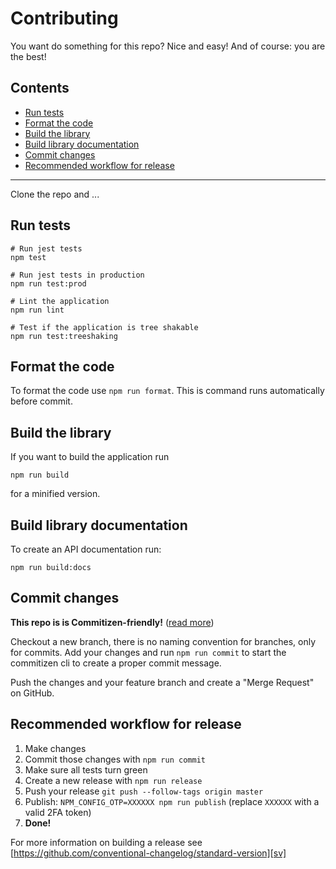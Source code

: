 # Contributing

You want do something for this repo? Nice and easy! And of course: you
are the best!

## Contents

-   [Run tests](#run-tests)
-   [Format the code](#format-the-code)
-   [Build the library](#build-the-library)
-   [Build library documentation](#build-library-documentation)
-   [Commit changes](#commit-changes)
-   [Recommended workflow for release](#recommended-workflow-for-release)

---

Clone the repo and ...

## Run tests

```shell
# Run jest tests
npm test

# Run jest tests in production
npm run test:prod

# Lint the application
npm run lint

# Test if the application is tree shakable
npm run test:treeshaking
```

## Format the code

To format the code use `npm run format`. This is command runs automatically before commit.

## Build the library

If you want to build the application run

```shell
npm run build
```

for a minified version.

## Build library documentation

To create an API documentation run:

```shell
npm run build:docs
```

## Commit changes

**This repo is is Commitizen-friendly!** ([read more][czcli])

Checkout a new branch, there is no naming convention for branches, only for commits. Add your changes and run `npm run commit` to start the commitizen cli to create a proper commit message.

Push the changes and your feature branch and create a "Merge Request" on GitHub.

## Recommended workflow for release

1.  Make changes
2.  Commit those changes with `npm run commit`
3.  Make sure all tests turn green
4.  Create a new release with `npm run release`
5.  Push your release `git push --follow-tags origin master`
6.  Publish: `NPM_CONFIG_OTP=XXXXXX npm run publish` (replace `XXXXXX` with a valid 2FA token)
7.  **Done!**

For more information on building a release see [https://github.com/conventional-changelog/standard-version][sv]

[czcli]: http://commitizen.github.io/cz-cli/
[sv]: https://github.com/conventional-changelog/standard-version
[karma]: https://karma-runner.github.io/1.0/index.html
